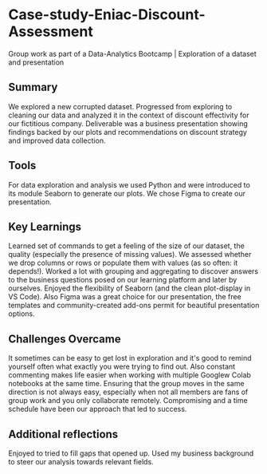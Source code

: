 # Case-study-Eniac-Discount-Assessment
Group work as part of a Data-Analytics Bootcamp | Exploration of a dataset and presentation

## Summary
We explored a new corrupted dataset. Progressed from exploring to cleaning our data and analyzed it in the context of discount effectivity for our fictitious company. Deliverable was a business presentation showing findings backed by our plots and recommendations on discount strategy and improved data collection.

## Tools
For data exploration and analysis we used Python and were introduced to its module Seaborn to generate our plots. We chose Figma to create our presentation.

## Key Learnings
Learned set of commands to get a feeling of the size of our dataset, the quality (especially the presence of missing values). We assessed whether we drop columns or rows or populate them with values (as so often: it depends!). Worked a lot with grouping and aggregating to discover answers to the business questions posed on our learning platform and later by ourselves. Enjoyed the flexibility of Seaborn (and the clean plot-display in VS Code). Also Figma was a great choice for our presentation, the free templates and community-created add-ons permit for beautiful presentation options.

## Challenges Overcame
It sometimes can be easy to get lost in exploration and it's good to remind yourself often what exactly you were trying to find out. Also constant commenting makes life easier when working with multiple Googlew Colab notebooks at the same time. Ensuring that the group moves in the same direction is not always easy, especially when not all members are fans of group work and you only collaborate remotely. Compromising and a time schedule have been our approach that led to success.

## Additional reflections
Enjoyed to tried to fill gaps that opened up. Used my business background to steer our analysis towards relevant fields.
